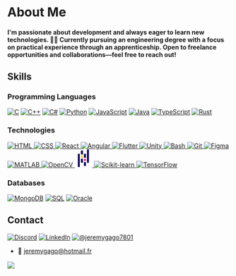# About Me

#### I'm passionate about development and always eager to learn new technologies. 🧑‍💻 Currently pursuing an engineering degree with a focus on practical experience through an apprenticeship. Open to freelance opportunities and collaborations—feel free to reach out!

## Skills

### Programming Languages

[![C](https://img.icons8.com/?size=48&id=shQTXiDQiQVR&format=png&color=000000)](https://en.wikipedia.org/wiki/C_(programming_language)) 
[![C++](https://img.icons8.com/?size=48&id=TpULddJc4gTh&format=png&color=000000)](https://en.wikipedia.org/wiki/C%2B%2B) 
[![C#](https://i.imgur.com/P5GZxv3.png)](https://docs.microsoft.com/en-us/dotnet/csharp/) 
[![Python](https://img.icons8.com/color/48/000000/python.png)](https://www.python.org/) 
[![JavaScript](https://img.icons8.com/color/48/000000/javascript.png)](https://developer.mozilla.org/en-US/docs/Web/JavaScript) 
[![Java](https://img.icons8.com/color/48/000000/java-coffee-cup-logo.png)](https://www.oracle.com/java/) 
[![TypeScript](https://img.icons8.com/color/48/000000/typescript.png)](https://www.typescriptlang.org/) 
[![Rust](https://img.icons8.com/?size=48&id=XWesbnSd4AUa&format=png&color=000000)](https://www.rust-lang.org/)

### Technologies

<p align="left">
  <!-- Frontend Technologies -->
  <a href="https://developer.mozilla.org/en-US/docs/Web/HTML" target="_blank" rel="noreferrer">
    <img src="https://img.icons8.com/color/48/000000/html-5.png" alt="HTML" width="48" height="48"/>
  </a>
  <a href="https://developer.mozilla.org/en-US/docs/Web/CSS" target="_blank" rel="noreferrer">
    <img src="https://img.icons8.com/color/48/000000/css3.png" alt="CSS" width="48" height="48"/>
  </a>
  <a href="https://reactjs.org/" target="_blank" rel="noreferrer">
    <img src="https://img.icons8.com/color/48/000000/react-native.png" alt="React" width="48" height="48"/>
  </a>
  <a href="https://angular.io/" target="_blank" rel="noreferrer">
    <img src="https://img.icons8.com/color/48/000000/angularjs.png" alt="Angular" width="48" height="48"/>
  </a>
  <a href="https://flutter.dev/" target="_blank" rel="noreferrer">
    <img src="https://img.icons8.com/color/48/000000/flutter.png" alt="Flutter" width="48" height="48"/>
  </a>
  <a href="https://unity.com/" target="_blank" rel="noreferrer">
    <img src="https://img.icons8.com/color/48/000000/unity.png" alt="Unity" width="48" height="48"/>
  </a>

  <!-- Development Tools -->
  <a href="https://www.gnu.org/software/bash/" target="_blank" rel="noreferrer">
    <img src="https://img.icons8.com/color/48/000000/bash.png" alt="Bash" width="48" height="48"/>
  </a>
  <a href="https://git-scm.com/" target="_blank" rel="noreferrer">
    <img src="https://img.icons8.com/color/48/000000/git.png" alt="Git" width="48" height="48"/>
  </a>

  <!-- Design and Data Tools -->
  <a href="https://www.figma.com/" target="_blank" rel="noreferrer">
    <img src="https://www.vectorlogo.zone/logos/figma/figma-icon.svg" alt="Figma" width="40" height="40"/>
  </a>
  <a href="https://www.mathworks.com/" target="_blank" rel="noreferrer">
    <img src="https://upload.wikimedia.org/wikipedia/commons/2/21/Matlab_Logo.png" alt="MATLAB" width="40" height="40"/>
  </a>
  <a href="https://opencv.org/" target="_blank" rel="noreferrer">
    <img src="https://www.vectorlogo.zone/logos/opencv/opencv-icon.svg" alt="OpenCV" width="40" height="40"/>
  </a>
  <a href="https://pandas.pydata.org/" target="_blank" rel="noreferrer">
    <img src="https://raw.githubusercontent.com/devicons/devicon/2ae2a900d2f041da66e950e4d48052658d850630/icons/pandas/pandas-original.svg" alt="Pandas" width="40" height="40"/>
  </a>
  <a href="https://scikit-learn.org/" target="_blank" rel="noreferrer">
    <img src="https://upload.wikimedia.org/wikipedia/commons/0/05/Scikit_learn_logo_small.svg" alt="Scikit-learn" width="40" height="40"/>
  </a>
  <a href="https://www.tensorflow.org" target="_blank" rel="noreferrer">
    <img src="https://www.vectorlogo.zone/logos/tensorflow/tensorflow-icon.svg" alt="TensorFlow" width="40" height="40"/>
  </a>
</p>

### Databases

[![MongoDB](https://img.icons8.com/color/48/000000/mongodb.png)](https://www.mongodb.com/) 
[![SQL](https://img.icons8.com/?size=48&id=UFF3hmipmJ2V&format=png&color=000000)](https://www.sql.com/) 
[![Oracle](https://img.icons8.com/?size=48&id=39913&format=png&color=000000)](https://www.oracle.com/) 

## Contact

[![Discord](https://img.icons8.com/?size=48&id=2mIgusGquJFz&format=png&color=000000)](https://discord.com/users/Yolke#6345) 
[![LinkedIn](https://img.icons8.com/?size=48&id=13930&format=png&color=000000)](https://www.linkedin.com/in/j%C3%A9r%C3%A9my-gago-b9615a1a4/) 
<a href="https://www.hackerrank.com/@jeremygago7801" target="blank"><img align="top" src="https://raw.githubusercontent.com/rahuldkjain/github-profile-readme-generator/master/src/images/icons/Social/hackerrank.svg" alt="@jeremygago7801" height="48" width="48" /></a>

- 📧 [jeremygago@hotmail.fr](mailto:jeremygago@hotmail.fr)


<a href="https://github.com/Yolke">
  <img height=200 align="center" src="https://github-readme-stats.vercel.app/api/top-langs?username=Yolke&layout=compact&langs_count=8&card_width=320" />
</a>
